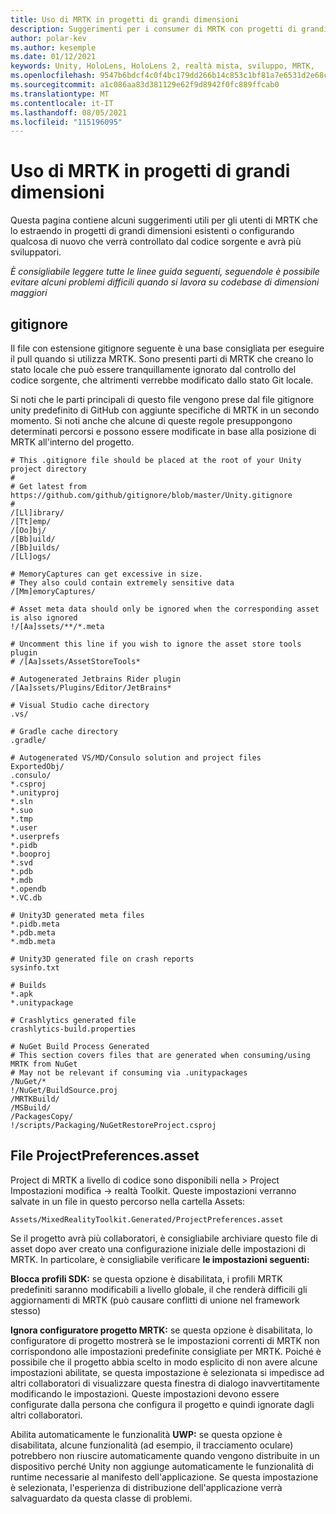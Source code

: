 ```yaml
---
title: Uso di MRTK in progetti di grandi dimensioni
description: Suggerimenti per i consumer di MRTK con progetti di grandi dimensioni.
author: polar-kev
ms.author: kesemple
ms.date: 01/12/2021
keywords: Unity, HoloLens, HoloLens 2, realtà mista, sviluppo, MRTK,
ms.openlocfilehash: 9547b6bdcf4c0f4bc179dd266b14c853c1bf81a7e6531d2e68ca2e26188424c8
ms.sourcegitcommit: a1c086aa83d381129e62f9d8942f0fc889ffcab0
ms.translationtype: MT
ms.contentlocale: it-IT
ms.lasthandoff: 08/05/2021
ms.locfileid: "115196095"
---
```

# <a name="using-mrtk-in-large-projects"></a>Uso di MRTK in progetti di grandi dimensioni

Questa pagina contiene alcuni suggerimenti utili per gli utenti di MRTK che lo estraendo in progetti di grandi dimensioni esistenti o configurando qualcosa di nuovo che verrà controllato dal codice sorgente e avrà più sviluppatori.

*È consigliabile leggere tutte le linee guida seguenti, seguendole è possibile evitare alcuni problemi difficili quando si lavora su codebase di dimensioni maggiori*

## <a name="gitignore"></a>gitignore

Il file con estensione gitignore seguente è una base consigliata per eseguire il pull quando si utilizza MRTK. Sono presenti parti di MRTK che creano lo stato locale che può essere tranquillamente ignorato dal controllo del codice sorgente, che altrimenti verrebbe modificato dallo stato Git locale.

Si noti che le parti principali di questo file vengono prese dal file gitignore unity predefinito di GitHub con aggiunte specifiche di MRTK in un secondo momento. Si noti anche che alcune di queste regole presuppongono determinati percorsi e possono essere modificate in base alla posizione di MRTK all'interno del progetto.

```
# This .gitignore file should be placed at the root of your Unity project directory
#
# Get latest from https://github.com/github/gitignore/blob/master/Unity.gitignore
#
/[Ll]ibrary/
/[Tt]emp/
/[Oo]bj/
/[Bb]uild/
/[Bb]uilds/
/[Ll]ogs/

# MemoryCaptures can get excessive in size.
# They also could contain extremely sensitive data
/[Mm]emoryCaptures/

# Asset meta data should only be ignored when the corresponding asset is also ignored
!/[Aa]ssets/**/*.meta

# Uncomment this line if you wish to ignore the asset store tools plugin
# /[Aa]ssets/AssetStoreTools*

# Autogenerated Jetbrains Rider plugin
/[Aa]ssets/Plugins/Editor/JetBrains*

# Visual Studio cache directory
.vs/

# Gradle cache directory
.gradle/

# Autogenerated VS/MD/Consulo solution and project files
ExportedObj/
.consulo/
*.csproj
*.unityproj
*.sln
*.suo
*.tmp
*.user
*.userprefs
*.pidb
*.booproj
*.svd
*.pdb
*.mdb
*.opendb
*.VC.db

# Unity3D generated meta files
*.pidb.meta
*.pdb.meta
*.mdb.meta

# Unity3D generated file on crash reports
sysinfo.txt

# Builds
*.apk
*.unitypackage

# Crashlytics generated file
crashlytics-build.properties

# NuGet Build Process Generated
# This section covers files that are generated when consuming/using MRTK from NuGet
# May not be relevant if consuming via .unitypackages
/NuGet/*
!/NuGet/BuildSource.proj
/MRTKBuild/
/MSBuild/
/PackagesCopy/
!/scripts/Packaging/NuGetRestoreProject.csproj
```

## <a name="projectpreferencesasset-file"></a>File ProjectPreferences.asset

Project di MRTK a livello di codice sono disponibili nella > Project Impostazioni modifica -> realtà Toolkit. Queste impostazioni verranno salvate in un file in questo percorso nella cartella Assets:

```
Assets/MixedRealityToolkit.Generated/ProjectPreferences.asset
```

Se il progetto avrà più collaboratori, è consigliabile archiviare questo file di asset dopo aver creato una configurazione iniziale delle impostazioni di MRTK. In particolare, è consigliabile verificare **le impostazioni seguenti:**

**Blocca profili SDK:** se questa opzione è disabilitata, i profili MRTK predefiniti saranno modificabili a livello globale, il che renderà difficili gli aggiornamenti di MRTK (può causare conflitti di unione nel framework stesso)

**Ignora configuratore progetto MRTK:** se questa opzione è disabilitata, lo configuratore di progetto mostrerà se le impostazioni correnti di MRTK non corrispondono alle impostazioni predefinite consigliate per MRTK. Poiché è possibile che il progetto abbia scelto in modo esplicito di non avere alcune impostazioni abilitate, se questa impostazione è selezionata si impedisce ad altri collaboratori di visualizzare questa finestra di dialogo inavvertitamente modificando le impostazioni. Queste impostazioni devono essere configurate dalla persona che configura il progetto e quindi ignorate dagli altri collaboratori.

Abilita automaticamente le funzionalità **UWP:** se questa opzione è disabilitata, alcune funzionalità (ad esempio, il tracciamento oculare) potrebbero non riuscire automaticamente quando vengono distribuite in un dispositivo perché Unity non aggiunge automaticamente le funzionalità di runtime necessarie al manifesto dell'applicazione. Se questa impostazione è selezionata, l'esperienza di distribuzione dell'applicazione verrà salvaguardato da questa classe di problemi.
